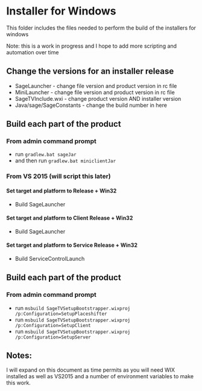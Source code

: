 # Installer for Windows

 This folder includes the files needed to perform the build of the installers for windows

  Note: this is a work in progress and I hope to add more scripting and automation over time

## Change the versions for an installer release
* SageLauncher - change file version and product version in rc file
* MiniLauncher - change file version and product version in rc file
* SageTVInclude.wxi - change product version AND installer version
* Java/sage/SageConstants - change the build number in here

## Build each part of the product

### From admin command prompt 
* run `gradlew.bat sageJar` 
* and then run `gradlew.bat miniclientJar` 

### From VS 2015 (will script this later) 

#### Set target and platform to Release + Win32
* Build SageLauncher

#### Set target and platform to Client Release + Win32
* Build SageLauncher

#### Set target and platform to Service Release + Win32
* Build ServiceControlLaunch

## Build each part of the product

### From admin command prompt 
* run `msbuild SageTVSetupBootstrapper.wixproj /p:Configuration=SetupPlaceshifter` 
* run `msbuild SageTVSetupBootstrapper.wixproj /p:Configuration=SetupClient` 
* run `msbuild SageTVSetupBootstrapper.wixproj /p:Configuration=SetupServer` 

## Notes:
I will expand on this document as time permits as you will need WIX installed as well as VS2015 and a number of environment variables to make this work.
